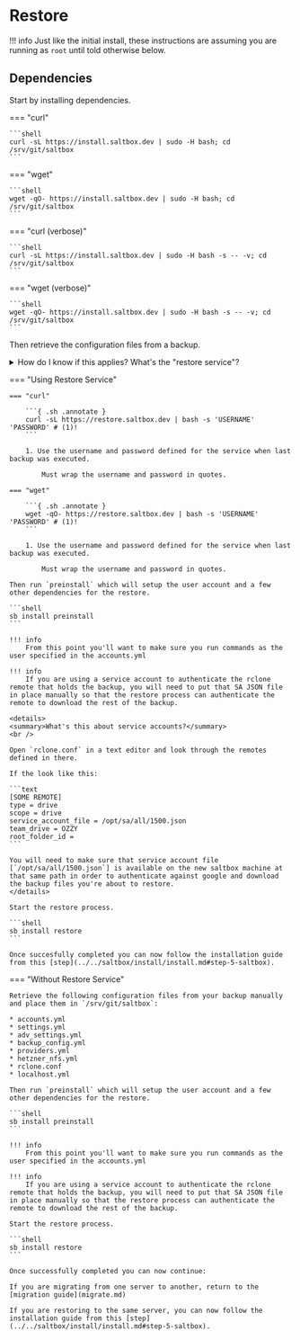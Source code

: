 # Restore

!!! info
    Just like the initial install, these instructions are assuming you are running as `root` until told otherwise below.

## Dependencies

Start by installing dependencies.

=== "curl"

    ```shell
    curl -sL https://install.saltbox.dev | sudo -H bash; cd /srv/git/saltbox
    ```

=== "wget"

    ```shell
    wget -qO- https://install.saltbox.dev | sudo -H bash; cd /srv/git/saltbox
    ```

=== "curl (verbose)"

    ```shell
    curl -sL https://install.saltbox.dev | sudo -H bash -s -- -v; cd /srv/git/saltbox
    ```

=== "wget (verbose)"

    ```shell
    wget -qO- https://install.saltbox.dev | sudo -H bash -s -- -v; cd /srv/git/saltbox
    ```

Then retrieve the configuration files from a backup.

<details>
<summary>How do I know if this applies?  What's the "restore service"?</summary>
<br />

When you set up the backup, you may have entered values in these two fields in the backup config file:
    
```yaml
---
backup:
...
  restore_service:
    user: SOMEUSERNAME
    pass: SOMEPASSWORD
```

If you did so, you can leverage the restore service.  If you didn't, you cannot leverage the restore service.
<br/>
<br/>
If those values are provided, the saltbox backup stores encrypted copies of your config files on a saltbox-controlled server, so they can be retrieved and restored for you in this step.
<br/>
<br/>
Those values would be things you made up.  Nobody but you knows what they are.  If you do not know them, or have misplaced them, you will have to proceed without the restore service.
<br/>
<br/>
</details>

=== "Using Restore Service"

    === "curl"

        ```{ .sh .annotate }
        curl -sL https://restore.saltbox.dev | bash -s 'USERNAME' 'PASSWORD' # (1)!
        ```

        1. Use the username and password defined for the service when last backup was executed.

            Must wrap the username and password in quotes.

    === "wget"

        ```{ .sh .annotate }
        wget -qO- https://restore.saltbox.dev | bash -s 'USERNAME' 'PASSWORD' # (1)!
        ```

        1. Use the username and password defined for the service when last backup was executed.

            Must wrap the username and password in quotes.

    Then run `preinstall` which will setup the user account and a few other dependencies for the restore.

    ```shell
    sb install preinstall
    ```

    !!! info
        From this point you'll want to make sure you run commands as the user specified in the accounts.yml

    !!! info
        If you are using a service account to authenticate the rclone remote that holds the backup, you will need to put that SA JSON file in place manually so that the restore process can authenticate the remote to download the rest of the backup.

    <details>
    <summary>What's this about service accounts?</summary>
    <br />

    Open `rclone.conf` in a text editor and look through the remotes defined in there.

    If the look like this:

    ```text
    [SOME REMOTE]
    type = drive
    scope = drive
    service_account_file = /opt/sa/all/1500.json
    team_drive = OZZY
    root_folder_id =
    ```

    You will need to make sure that service account file [`/opt/sa/all/1500.json`] is available on the new saltbox machine at that same path in order to authenticate against google and download the backup files you're about to restore.
    </details>

    Start the restore process.

    ```shell
    sb install restore
    ```

    Once succesfully completed you can now follow the installation guide from this [step](../../saltbox/install/install.md#step-5-saltbox).

=== "Without Restore Service"

    Retrieve the following configuration files from your backup manually and place them in `/srv/git/saltbox`:

    * accounts.yml
    * settings.yml
    * adv_settings.yml
    * backup_config.yml
    * providers.yml
    * hetzner_nfs.yml
    * rclone.conf
    * localhost.yml

    Then run `preinstall` which will setup the user account and a few other dependencies for the restore.

    ```shell
    sb install preinstall
    ```

    !!! info
        From this point you'll want to make sure you run commands as the user specified in the accounts.yml

    !!! info
        If you are using a service account to authenticate the rclone remote that holds the backup, you will need to put that SA JSON file in place manually so that the restore process can authenticate the remote to download the rest of the backup.

    Start the restore process.

    ```shell
    sb install restore
    ```

    Once successfully completed you can now continue:

    If you are migrating from one server to another, return to the [migration guide](migrate.md)

    If you are restoring to the same server, you can now follow the installation guide from this [step](../../saltbox/install/install.md#step-5-saltbox).
